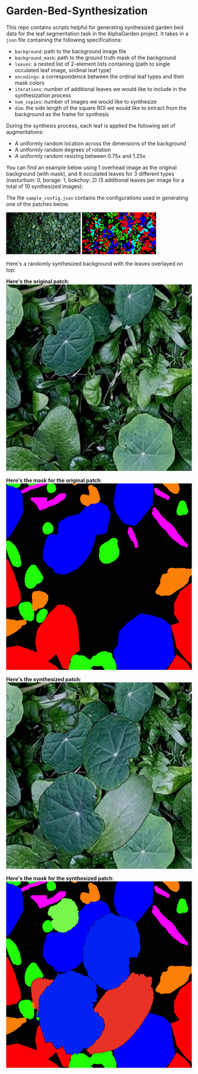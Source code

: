 # Garden-Bed-Synthesization

This repo contains scripts helpful for generating synthesized garden bed data for the leaf segmentation task in the AlphaGarden project. It takes in a `json` file containing the following specifications:
- `background`: path to the background image file
- `background_mask`: path to the ground truth mask of the background
- `leaves`: a nested list of 2-element lists containing (path to single occulated leaf image, oridinal leaf type)
- `encodings`: a correspondence between the ordinal leaf types and their mask colors
- `iterations`: number of additional leaves we would like to include in the synthesization process
- `num_copies`: number of images we would like to synthesize
- `dim`: the side length of the square ROI we would like to extract from the background as the frame for synthesis

During the synthesis process, each leaf is applied the following set of augmentations:
- A uniformly random location across the dimensions of the background
- A uniformly random degrees of rotation
- A uniformly random resizing between 0.75x and 1.25x

You can find an example below using 1 overhead image as the original background (with mask), and 8 occulated leaves for 3 different types (nasturtium: 0, borage: 1, bokchoy: 2) (5 additional leaves per image for a total of 10 synthesized images):

The file `sample_config.json` contains the configurations used in generating one of the patches below. 

<img src="./demo_images/original.png" width="40%" height="40%">

<img src="./demo_images/mask.png" width="40%" height="40%"/>

Here's a randomly synthesized background with the leaves overlayed on top:

**Here's the original patch**: ![Original Patch](./demo_images/original_patch.png)

**Here's the mask for the original patch**: ![Original Mask](./demo_images/original_patch_mask.png)

**Here's the synthesized patch**: ![Synthesized Patch](./demo_images/synthesized_patch.png)

**Here's the mask for the synthesized patch**: ![Synthesized Mask](./demo_images/synthesized_patch_mask.png)

